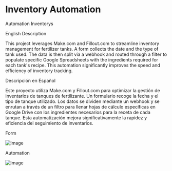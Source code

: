 # Inventory Automation
Automation Inventorys

English Description

This project leverages Make.com and Fillout.com to streamline inventory management for fertilizer tanks. A form collects the date and the type of tank used. The data is then split via a webhook and routed through a filter to populate specific Google Spreadsheets with the ingredients required for each tank's recipe. This automation significantly improves the speed and efficiency of inventory tracking.

Descripción en Español

Este proyecto utiliza Make.com y Fillout.com para optimizar la gestión de inventarios de tanques de fertilizante. Un formulario recoge la fecha y el tipo de tanque utilizado. Los datos se dividen mediante un webhook y se enrutan a través de un filtro para llenar hojas de cálculo específicas en Google Drive con los ingredientes necesarios para la receta de cada tanque. Esta automatización mejora significativamente la rapidez y eficiencia del seguimiento de inventarios.

Form


![image](https://github.com/user-attachments/assets/5adbe45a-1fad-4833-be53-f2444463b13d)


Automation



![image](https://github.com/user-attachments/assets/69e9c96a-03e4-416d-a5f1-d7e4e7c8dda3)
